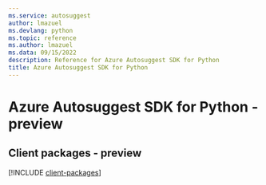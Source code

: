 ```yaml
---
ms.service: autosuggest
author: lmazuel
ms.devlang: python
ms.topic: reference
ms.author: lmazuel
ms.data: 09/15/2022
description: Reference for Azure Autosuggest SDK for Python
title: Azure Autosuggest SDK for Python
---
```

# Azure Autosuggest SDK for Python - preview

## Client packages - preview
[!INCLUDE [client-packages](autosuggest-client-index.md)]
